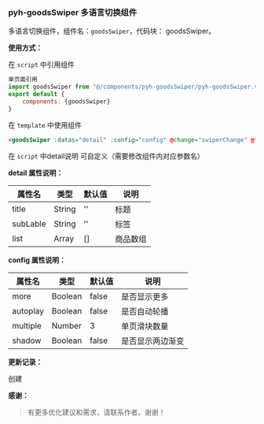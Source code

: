 ### pyh-goodsSwiper 多语言切换组件

多语言切换组件，组件名：``goodsSwiper``，代码块： goodsSwiper。

**使用方式：**

在 ``script`` 中引用组件 

```javascript
单页面引用
import goodsSwiper from "@/components/pyh-goodsSwiper/pyh-goodsSwiper.vue"
export default {
    components: {goodsSwiper}
}
```

在 ``template`` 中使用组件

```html
<goodsSwiper :datas="detail" :config="config" @change="swiperChange" @tapFun="tapFun"></goodsSwiper>
```

在 ``script`` 中detail说明
可自定义（需要修改组件内对应参数名）

**detail 属性说明：**

|属性名		|类型	|默认值	                    |说明					|
|---		|----	|---	                    |---					|
|title		|String	|''	            			|标题					|
|subLable	|String	|''	            			|标签					|
|list		|Array	|[]	            			|商品数组				|

**config 属性说明：**

|属性名		|类型	|默认值	                    |说明					|
|---		|----	|---	                    |---					|
|more		|Boolean|false            			|是否显示更多			|
|autoplay	|Boolean|false            			|是否自动轮播			|
|multiple	|Number	|3	            			|单页滑块数量			|
|shadow		|Boolean|false            			|是否显示两边渐变		|

**更新记录：**

创建

**感谢：**

> 有更多优化建议和需求，请联系作者。谢谢！